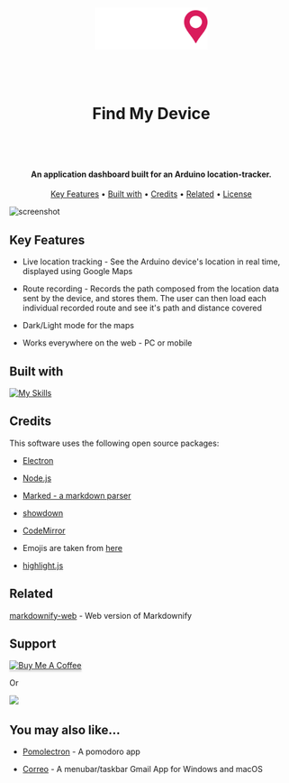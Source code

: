 <h1  align="center">

<br>

<a  href="https://find-my-device-be27c.web.app/dashboard"><img  src="https://github.com/AndreiTarce/find-my-device/blob/2ea4f5ab581e50c04ee5962cab8001022548ef27/src/assets/logo_white.png"  alt="Find My Device Logo"  width="200"></a>

<br>

Find My Device

<br>

</h1>

<h4  align="center">An application dashboard built for an Arduino location-tracker</a>.</h4>

<p  align="center">
<a  href="#key-features">Key Features</a> •
<a  href="#built-with">Built with</a> •
<a  href="#credits">Credits</a> •
<a  href="#related">Related</a> •
<a  href="#license">License</a>
</p>

![screenshot](https://github.com/AndreiTarce/find-my-device/blob/d9f41e9de4326f95847be832592c86c174db296e/src/assets/find-my-device.gif)

## Key Features

-   Live location tracking - See the Arduino device's location in real time, displayed using Google Maps

-   Route recording - Records the path composed from the location data sent by the device, and stores them. The user can then load each individual recorded route and see it's path and distance covered
-   Dark/Light mode for the maps
-   Works everywhere on the web - PC or mobile

## Built with

[![My Skills](https://skillicons.dev/icons?i=html,css,js,react,bootstrap,firebase,arduino)](https://skillicons.dev)

## Credits

This software uses the following open source packages:

-   [Electron](http://electron.atom.io/)

-   [Node.js](https://nodejs.org/)

-   [Marked - a markdown parser](https://github.com/chjj/marked)

-   [showdown](http://showdownjs.github.io/showdown/)

-   [CodeMirror](http://codemirror.net/)

-   Emojis are taken from [here](https://github.com/arvida/emoji-cheat-sheet.com)

-   [highlight.js](https://highlightjs.org/)

## Related

[markdownify-web](https://github.com/amitmerchant1990/markdownify-web) - Web version of Markdownify

## Support

<a  href="https://www.buymeacoffee.com/5Zn8Xh3l9"  target="_blank"><img  src="https://www.buymeacoffee.com/assets/img/custom_images/purple_img.png"  alt="Buy Me A Coffee"  style="height: 41px !important;width: 174px !important;box-shadow: 0px 3px 2px 0px rgba(190, 190, 190, 0.5) !important;-webkit-box-shadow: 0px 3px 2px 0px rgba(190, 190, 190, 0.5) !important;" ></a>

<p>Or</p>

<a  href="https://www.patreon.com/amitmerchant">

<img  src="https://c5.patreon.com/external/logo/become_a_patron_button@2x.png"  width="160">

</a>

## You may also like...

-   [Pomolectron](https://github.com/amitmerchant1990/pomolectron) - A pomodoro app

-   [Correo](https://github.com/amitmerchant1990/correo) - A menubar/taskbar Gmail App for Windows and macOS
